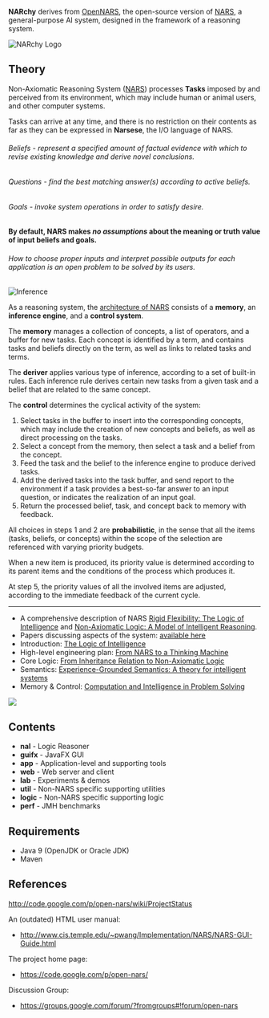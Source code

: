 **NARchy** derives from [OpenNARS](https://github.com/opennars/opennars2), the open-source version of [NARS](https://sites.google.com/site/narswang/home), a general-purpose AI system, designed in the framework of a reasoning system.

![NARchy Logo](https://bitbucket.org/seh/narchy/raw/master/doc/narchy.jpg)

Theory
------

Non-Axiomatic Reasoning System ([NARS](https://sites.google.com/site/narswang/home))
processes **Tasks** imposed by and perceived from its environment,
which may include human or animal users, and other computer systems.

Tasks can arrive at any time, and there is no restriction on their contents as far as they can be expressed in __Narsese__, the I/O language of NARS.

###### Beliefs - represent a specified amount of factual evidence with which to revise existing knowledge and derive novel conclusions.
###### Questions - find the best matching answer(s) according to active beliefs.
###### Goals - invoke system operations in order to satisfy desire.

#### By default, NARS makes *no assumptions* about the meaning or truth value of input beliefs and goals.
###### How to choose proper inputs and interpret possible outputs for each application is an *open problem* to be solved by its users.

![Inference](https://raw.githubusercontent.com/automenta/narchy/skynet1/doc/derivation_pipeline.png)

As a reasoning system, the [architecture of NARS](http://www.cis.temple.edu/~pwang/Implementation/NARS/architecture.pdf) consists of a **memory**, an **inference engine**, and a **control system**.

The **memory** manages a collection of concepts, a list of operators, and a buffer for new tasks. Each concept is identified by a term, and contains tasks and beliefs directly on the term, as well as links to related tasks and terms.

The **deriver** applies various type of inference, according to a set of built-in rules. Each inference rule derives certain new tasks from a given task and a belief that are related to the same concept.

The **control** determines the cyclical activity of the system:

 1. Select tasks in the buffer to insert into the corresponding concepts, which may include the creation of new concepts and beliefs, as well as direct processing on the tasks.
 2. Select a concept from the memory, then select a task and a belief from the concept.
 3. Feed the task and the belief to the inference engine to produce derived tasks.
 4. Add the derived tasks into the task buffer, and send report to the environment if a task provides a best-so-far answer to an input question, or indicates the realization of an input goal.
 5. Return the processed belief, task, and concept back to memory with feedback.

All choices in steps 1 and 2 are **probabilistic**,
in the sense that all the items (tasks, beliefs, or concepts)
within the scope of the selection are referenced with
varying priority budgets.

When a new item is produced, its priority value is determined
according to its parent items and the conditions of the process which
produces it.

At step 5, the priority values of all the involved items
are adjusted, according to the immediate feedback of the
current cycle.

----

 * A comprehensive description of NARS [Rigid Flexibility: The Logic of Intelligence](http://www.springer.com/west/home/computer/artificial?SGWID=4-147-22-173659733-0) and [Non-Axiomatic Logic: A Model of Intelligent Reasoning](http://www.worldscientific.com/worldscibooks/10.1142/8665).
 * Papers discussing aspects of the system: [available here](http://www.cis.temple.edu/~pwang/papers.html)
 * Introduction: [The Logic of Intelligence](http://www.cis.temple.edu/~pwang/Publication/logic_intelligence.pdf)
 * High-level engineering plan: [From NARS to a Thinking Machine](http://www.cis.temple.edu/~pwang/Publication/roadmap.pdf)
 * Core Logic: [From Inheritance Relation to Non-Axiomatic Logic](http://www.cis.temple.edu/~pwang/Publication/inheritance_nal.pdf)
 * Semantics: [Experience-Grounded Semantics: A theory for intelligent systems](http://www.cis.temple.edu/~pwang/Publication/semantics.pdf)
 * Memory & Control: [Computation and Intelligence in Problem Solving](http://www.cis.temple.edu/~pwang/Writing/computation.pdf)

[![](https://badge.imagelayers.io/automenta/narchy:latest.svg)](https://imagelayers.io/?images=automenta/narchy:latest 'Docker badge imagelayers.io')

Contents
--------
 * **nal** - Logic Reasoner
 * **guifx** - JavaFX GUI
 * **app** - Application-level and supporting tools
 * **web** - Web server and client
 * **lab** - Experiments & demos
 * **util** - Non-NARS specific supporting utilities
 * **logic** - Non-NARS specific supporting logic
 * **perf** - JMH benchmarks

Requirements
------------
 * Java 9 (OpenJDK or Oracle JDK)
 * Maven

References
----------
http://code.google.com/p/open-nars/wiki/ProjectStatus

An (outdated) HTML user manual:
 * http://www.cis.temple.edu/~pwang/Implementation/NARS/NARS-GUI-Guide.html

The project home page:
 * https://code.google.com/p/open-nars/

Discussion Group:
 * https://groups.google.com/forum/?fromgroups#!forum/open-nars
